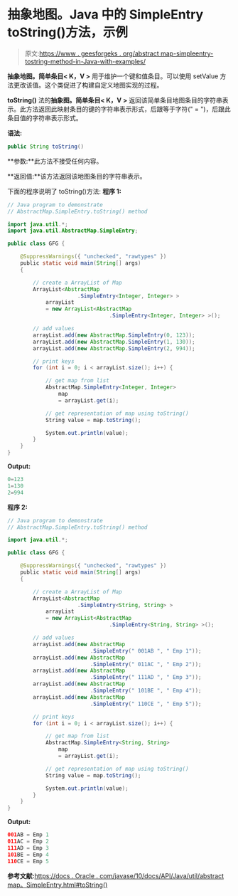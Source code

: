 # 抽象地图。Java 中的 SimpleEntry toString()方法，示例

> 原文:[https://www . geesforgeks . org/abstract map-simpleentry-tostring-method-in-Java-with-examples/](https://www.geeksforgeeks.org/abstractmap-simpleentry-tostring-method-in-java-with-examples/)

**抽象地图。简单条目< K，V >** 用于维护一个键和值条目。可以使用 setValue 方法更改该值。这个类促进了构建自定义地图实现的过程。

**toString()** 法的**抽象图。简单条目< K，V >** 返回该简单条目地图条目的字符串表示。此方法返回此映射条目的键的字符串表示形式，后跟等于字符(" = ")，后跟此条目值的字符串表示形式。

**语法:**

```java
public String toString()

```

**参数:**此方法不接受任何内容。

**返回值:**该方法返回该地图条目的字符串表示。

下面的程序说明了 toString()方法:
**程序 1:**

```java
// Java program to demonstrate
// AbstractMap.SimpleEntry.toString() method

import java.util.*;
import java.util.AbstractMap.SimpleEntry;

public class GFG {

    @SuppressWarnings({ "unchecked", "rawtypes" })
    public static void main(String[] args)
    {

        // create a ArrayList of Map
        ArrayList<AbstractMap
                      .SimpleEntry<Integer, Integer> >
            arrayList
            = new ArrayList<AbstractMap
                                .SimpleEntry<Integer, Integer> >();

        // add values
        arrayList.add(new AbstractMap.SimpleEntry(0, 123));
        arrayList.add(new AbstractMap.SimpleEntry(1, 130));
        arrayList.add(new AbstractMap.SimpleEntry(2, 994));

        // print keys
        for (int i = 0; i < arrayList.size(); i++) {

            // get map from list
            AbstractMap.SimpleEntry<Integer, Integer>
                map
                = arrayList.get(i);

            // get representation of map using toString()
            String value = map.toString();

            System.out.println(value);
        }
    }
}
```

**Output:**

```java
0=123
1=130
2=994

```

**程序 2:**

```java
// Java program to demonstrate
// AbstractMap.SimpleEntry.toString() method

import java.util.*;

public class GFG {

    @SuppressWarnings({ "unchecked", "rawtypes" })
    public static void main(String[] args)
    {

        // create a ArrayList of Map
        ArrayList<AbstractMap
                      .SimpleEntry<String, String> >
            arrayList
            = new ArrayList<AbstractMap
                                .SimpleEntry<String, String> >();

        // add values
        arrayList.add(new AbstractMap
                          .SimpleEntry(" 001AB ", " Emp 1"));
        arrayList.add(new AbstractMap
                          .SimpleEntry(" 011AC ", " Emp 2"));
        arrayList.add(new AbstractMap
                          .SimpleEntry(" 111AD ", " Emp 3"));
        arrayList.add(new AbstractMap
                          .SimpleEntry(" 101BE ", " Emp 4"));
        arrayList.add(new AbstractMap
                          .SimpleEntry(" 110CE ", " Emp 5"));

        // print keys
        for (int i = 0; i < arrayList.size(); i++) {

            // get map from list
            AbstractMap.SimpleEntry<String, String>
                map
                = arrayList.get(i);

            // get representation of map using toString()
            String value = map.toString();

            System.out.println(value);
        }
    }
}
```

**Output:**

```java
001AB = Emp 1
011AC = Emp 2
111AD = Emp 3
101BE = Emp 4
110CE = Emp 5

```

**参考文献:**[https://docs . Oracle . com/javase/10/docs/API/Java/util/abstract map。SimpleEntry.html#toString()](https://docs.oracle.com/javase/10/docs/api/java/util/AbstractMap.SimpleEntry.html#toString())